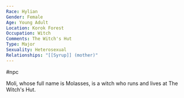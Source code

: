 ```yaml
---
Race: Hylian
Gender: Female
Age: Young Adult
Location: Korok Forest
Occupation: Witch
Comments: The Witch's Hut
Type: Major
Sexuality: Heterosexual
Relationships: "[[Syrup]] (mother)"
---
```

 #npc 

Moli, whose full name is Molasses, is a witch who runs and lives at The Witch's Hut.

